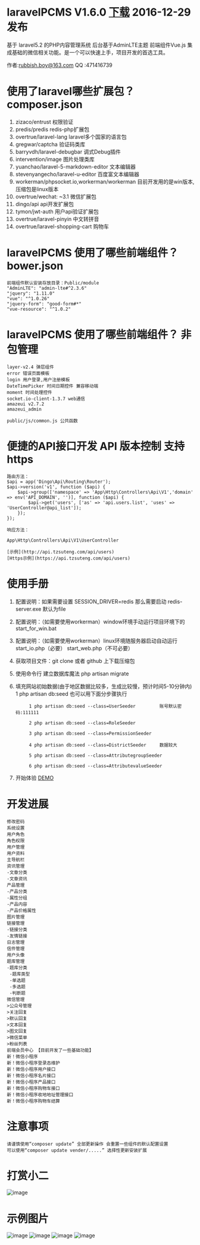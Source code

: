 
# laravelPCMS V1.6.0 [下载](http://www.tzsuteng.com/Public/uploadfiles/laravelpcms-V1.6.0.zip) 2016-12-29 发布
基于 laravel5.2 的PHP内容管理系统  后台基于AdminLTE主题  前端组件Vue.js 集成基础的微信相关功能。是一个可以快速上手，项目开发的首选工具。

作者:rubbish.boy@163.com
QQ	:471416739

#	使用了laravel哪些扩展包？ composer.json
1. zizaco/entrust 权限验证
2. predis/predis redis-php扩展包
3. overtrue/laravel-lang laravel多个国家的语言包
4. gregwar/captcha 验证码类库
5. barryvdh/laravel-debugbar 调式Debug插件
6. intervention/image 图片处理类库
7. yuanchao/laravel-5-markdown-editor 文本编辑器
8. stevenyangecho/laravel-u-editor 百度富文本编辑器
9. workerman/phpsocket.io,workerman/workerman  目前开发用的是win版本, 压缩包是linux版本
10. overtrue/wechat: ~3.1	微信扩展包
11. dingo/api	api开发扩展包
12. tymon/jwt-auth  用户api验证扩展包
13. overtrue/laravel-pinyin 中文转拼音
14. overtrue/laravel-shopping-cart 购物车

#	laravelPCMS 使用了哪些前端组件？ bower.json

	前端组件默认安装存放目录：Public/module
	"AdminLTE": "admin-lte#^2.3.6"
    "jquery": "1.11.0"
    "vue": "^1.0.26"
    "jquery-form": "good-form#*"
    "vue-resource": "^1.0.2"

#	laravelPCMS 使用了哪些前端组件？ 非包管理
	layer-v2.4 弹层组件
	error 错误页面模板
	login 用户登录,用户注册模板
	DateTimePicker 时间日期控件 兼容移动端
	moment 时间处理控件
	socket.io-client-1.3.7 web通信
	amazeui	v2.7.2
	amazeui_admin 
	
	public/js/common.js 公共函数
	
#	便捷的API接口开发 API 版本控制 支持 https

	路由方法：
	$api = app('Dingo\Api\Routing\Router');
	$api->version('v1', function ($api) {
		$api->group(['namespace' => 'App\Http\Controllers\Api\V1','domain' => env('API_DOMAIN', '')], function ($api) {
			$api->get('users', ['as' => 'api.users.list', 'uses' => 'UserController@api_list']);
		});
	});
	
	响应方法：
	
	App\Http\Controllers\Api\V1\UserController
	
	[示例](http://api.tzsuteng.com/api/users)
	[Https示例](https://api.tzsuteng.com/api/users)
	
	
#	使用手册
1. 配置说明：如果需要设置 SESSION_DRIVER=redis 那么需要启动 redis-server.exe  默认为file

2. 配置说明：（如需要使用workerman）window环境手动运行项目环境下的start_for_win.bat

3. 配置说明：（如需要使用workerman）linux环境随服务器启动自动运行start_io.php（必要）  start_web.php（不可必要）

4. 获取项目文件：git clone 或者 github 上下载压缩包

5. 使用命令行 建立数据库魔法
    php artisan migrate
	
6. 填充网站初始数据(由于地区数据比较多，生成比较慢，预计时间5-10分钟内)	
		1 php artisan db:seed 也可以用下面分步骤执行
		
			1 php artisan db:seed --class=UserSeeder		 账号默认密码:111111
		
			2 php artisan db:seed --class=RoleSeeder
		
			3 php artisan db:seed --class=PermissionSeeder
		
			4 php artisan db:seed --class=DistrictSeeder	 数据较大
			
			5 php artisan db:seed --class=AttributegroupSeeder
			
			6 php artisan db:seed --class=AttributevalueSeeder
		
7. 开始体验
	[DEMO](http://api.tzsuteng.com)
	
#	开发进展

	修改密码 
	系统设置
	用户角色
	角色权限
	用户管理
	用户资料
	主导航栏
	资讯管理 
	-文章分类
	-文章资讯
	产品管理	
	-产品分类
	-属性分组	
	-产品内容
	-产品价格属性	
	图片管理 
	链接管理 
	-链接分类
	-友情链接
	日志管理 
	信件管理 
	用户头像 
	题库管理	
	-题库分类	
	 -题库类型
	 -单选题
	 -多选题
	 -判断题
	微信管理 	
	>公众号管理 
	>关注回复	
	>默认回复	
	>文本回复	 
	>图文回复	 
	>微信菜单	 
	>粉丝列表	 
	前端会员中心 【目前开发了一些基础功能】
	新！微信小程序
	新！微信小程序登录态维护
	新！微信小程序用户接口
	新！微信小程序名片接口
	新！微信小程序产品接口
	新！微信小程序购物车接口
	新！微信小程序收地地址管理接口
	新！微信小程序购物车结算

#	注意事项
	请谨慎使用“composer update” 全部更新操作 会重置一些组件的默认配置设置
	可以使用“composer update vender/.....” 选择性更新安装扩展
	
#	打赏小二
![image](https://github.com/q1082121/laravelcms/blob/master/public/images/alipay.jpg)

#	示例图片
![image](https://github.com/q1082121/laravelcms/blob/master/public/images/home/demo/1.png)
![image](https://github.com/q1082121/laravelcms/blob/master/public/images/home/demo/8.png)
![image](https://github.com/q1082121/laravelcms/blob/master/public/images/home/demo/2.png)
![image](https://github.com/q1082121/laravelcms/blob/master/public/images/home/demo/5.png)
